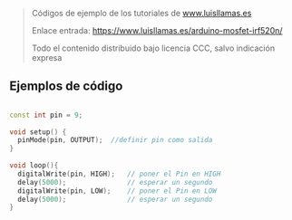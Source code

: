 > Códigos de ejemplo de los tutoriales de www.luisllamas.es
>
> Enlace entrada: https://www.luisllamas.es/arduino-mosfet-irf520n/
>
> Todo el contenido distribuido bajo licencia CCC, salvo indicación expresa


## Ejemplos de código
```cpp
const int pin = 9;
 
void setup() {
  pinMode(pin, OUTPUT);  //definir pin como salida
}
 
void loop(){
  digitalWrite(pin, HIGH);   // poner el Pin en HIGH
  delay(5000);               // esperar un segundo
  digitalWrite(pin, LOW);    // poner el Pin en LOW
  delay(5000);               // esperar un segundo
}
```


